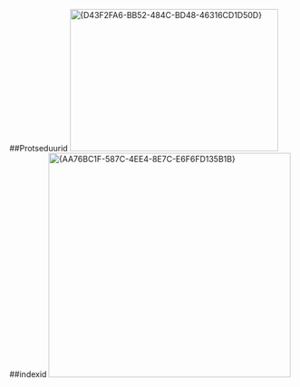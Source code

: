 ##Protseduurid
<img width="367" height="251" alt="{D43F2FA6-BB52-484C-BD48-46316CD1D50D}" src="https://github.com/user-attachments/assets/d1384731-7070-42a2-9ea3-b23347ed4702" />
##indexid
<img width="427" height="396" alt="{AA76BC1F-587C-4EE4-8E7C-E6F6FD135B1B}" src="https://github.com/user-attachments/assets/a23eddea-4598-4696-8bc5-77ed57cf9836" />

